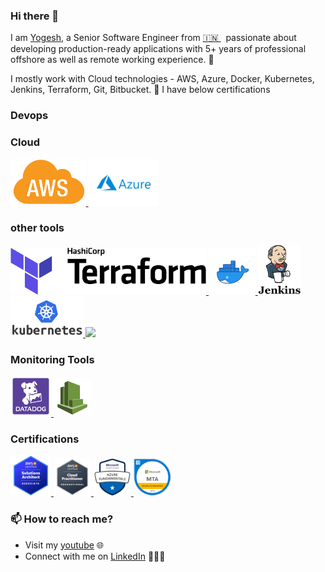 ### Hi there 👋

<!--
**Bhagatyogesh/Bhagatyogesh** is a ✨ _special_ ✨ repository because its `README.md` (this file) appears on your GitHub profile.
-->

I am [Yogesh](https://www.linkedin.com/in/yogesh-bhagat-264155229/), a Senior Software Engineer from [🇮🇳 ](https://en.wikipedia.org/wiki/India)&nbsp; passionate about developing production-ready applications with 5+ years of professional offshore as well as remote working experience. 🎯

I mostly work with Cloud technologies - AWS, Azure, Docker, Kubernetes, Jenkins, Terraform, Git, Bitbucket. 🚀
I have below certifications

### Devops 

### Cloud
  
 <p float="left">
  <a href="https://aws.amazon.com/" target="_blank" >
    <img src="https://github.com/Yogesh-Rajendra-Bhagat/logos/blob/main/aws.png"  height="75" />
  </a> 
  <a href="https://portal.azure.com/" target="_blank" >
    <img src="https://github.com/Yogesh-Rajendra-Bhagat/logos/blob/main/azure.png"  height="75" />
  </a>
 </p>

### other tools

<p float="left">
  </a>
  <a href="https://terraform.io/" target="_blank" >
    <img src="https://github.com/Yogesh-Rajendra-Bhagat/logos/blob/main/terraform.png"  height="75" />
  </a>

  <a href="https://www.docker.com/" target="_blank" >
    <img src="https://github.com/Yogesh-Rajendra-Bhagat/logos/blob/main/docker.png"  height="75" />
  </a>
  
  
  <a href="https://www.jenkins.io/doc/tutorials/" target="_blank" >
    <img src="https://github.com/Yogesh-Rajendra-Bhagat/logos/blob/main/jenkins.png"  height="80" /> 
  </a>
  
  <a href="https://kubernetes.io/" target="_blank" >
    <img src="https://github.com/Yogesh-Rajendra-Bhagat/logos/blob/main/kubernetes.png"  height="65" />
  
  <a href="https://python.org/" target="_blank" >
    <img src="https://media1.giphy.com/media/KAq5w47R9rmTuvWOWa/giphy.gif"  height="90" />
  </a>
 </p>


### Monitoring Tools
<p>
  <a href="https://www.datadoghq.com/" target="_blank" >
    <img src="https://github.com/Yogesh-Rajendra-Bhagat/logos/blob/main/data_dog.png" height="65" />
  </a>
     <a href="https://www.postgresql.org" target="_blank" >
    <img src="https://github.com/Yogesh-Rajendra-Bhagat/logos/blob/main/cloud_watch.png" height="60" />
  </a>
  </a>

  </p>

### Certifications

<p>
<a href="https://aws.amazon.com/certification/" target="_blank" >
    <img src="https://github.com/Yogesh-Rajendra-Bhagat/logos/blob/main/Cloud_solution_Architect.png" height="65" />
  </a>
  <a href="https://aws.amazon.com/certification/" target="_blank" >
    <img src="https://github.com/Yogesh-Rajendra-Bhagat/logos/blob/main/Cloud_practitioner.png" height="60" />
  </a>
    <a href="hhttps://azure.microsoft.com/en-us/resources/training-and-certifications#self-directed-training" target="_blank" >
    <img src="https://github.com/Yogesh-Rajendra-Bhagat/logos/blob/main/Azure_fundamentals.png" height="60" />
  </a>
  </a>
    <a href="https://azure.microsoft.com/en-us/resources/training-and-certifications#self-directed-training" target="_blank" >
    <img src="https://github.com/Yogesh-Rajendra-Bhagat/logos/blob/main/mta.png" height="60" />
  </a>
  
</p>


### 📫 How to reach me?

 - Visit my [youtube](https://www.youtube.com/@Know_Basics) 🌐
 - Connect with me on [LinkedIn](https://www.linkedin.com/in/yogesh-bhagat-264155229/) 👨🏻‍💻
 

